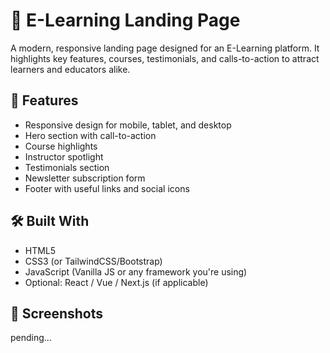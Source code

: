 # 📘 E-Learning Landing Page

A modern, responsive landing page designed for an E-Learning platform. It highlights key features, courses, testimonials, and calls-to-action to attract learners and educators alike.

## 🚀 Features

- Responsive design for mobile, tablet, and desktop
- Hero section with call-to-action
- Course highlights
- Instructor spotlight
- Testimonials section
- Newsletter subscription form
- Footer with useful links and social icons

## 🛠️ Built With

- HTML5
- CSS3 (or TailwindCSS/Bootstrap)
- JavaScript (Vanilla JS or any framework you're using)
- Optional: React / Vue / Next.js (if applicable)

## 📸 Screenshots

pending...

